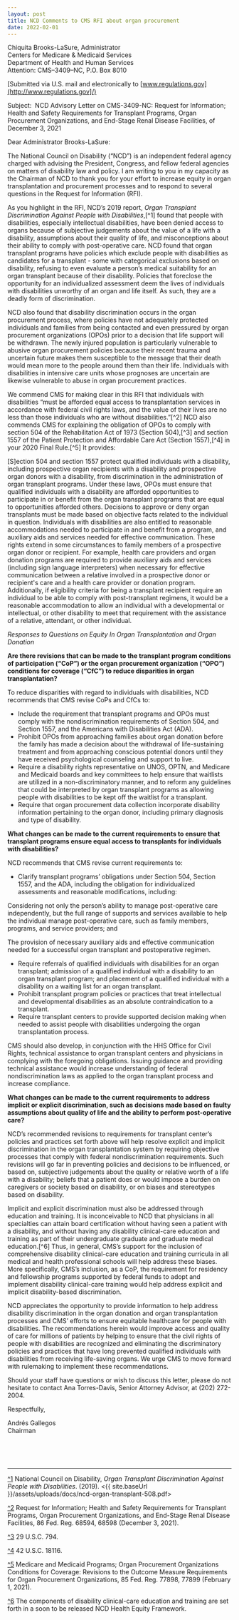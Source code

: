 ```yaml
---
layout: post
title: NCD Comments to CMS RFI about organ procurement
date: 2022-02-01
---
```

Chiquita Brooks-LaSure, Administrator\
Centers for Medicare & Medicaid Services\
Department of Health and Human Services\
Attention: CMS–3409–NC, P.O. Box 8010

[Submitted via U.S. mail and electronically to [www.regulations.gov](http://www.regulations.gov]/)

Subject:  NCD Advisory Letter on CMS-3409-NC: Request for Information; Health and Safety Requirements for Transplant Programs, Organ Procurement Organizations, and End-Stage Renal Disease Facilities, of December 3, 2021

Dear Administrator Brooks-LaSure:

The National Council on Disability (“NCD”) is an independent federal agency charged with advising the President, Congress, and fellow federal agencies on matters of disability law and policy. I am writing to you in my capacity as the Chairman of NCD to thank you for your effort to increase equity in organ transplantation and procurement processes and to respond to several questions in the Request for Information (RFI).

As you highlight in the RFI, NCD’s 2019 report, *Organ Transplant Discrimination Against People with Disabilities*,[^1] found that people with disabilities, especially intellectual disabilities, have been denied access to organs because of subjective judgements about the value of a life with a disability, assumptions about their quality of life, and misconceptions about their ability to comply with post-operative care. NCD found that organ transplant programs have policies which exclude people with disabilities as candidates for a transplant - some with categorical exclusions based on disability, refusing to even evaluate a person’s medical suitability for an organ transplant because of their disability. Policies that foreclose the opportunity for an individualized assessment deem the lives of individuals with disabilities unworthy of an organ and life itself. As such, they are a deadly form of discrimination.

NCD also found that disability discrimination occurs in the organ procurement process, where policies have not adequately protected individuals and families from being contacted and even pressured by organ procurement organizations (OPOs) prior to a decision that life support will be withdrawn. The newly injured population is particularly vulnerable to abusive organ procurement policies because their recent trauma and uncertain future makes them susceptible to the message that their death would mean more to the people around them than their life. Individuals with disabilities in intensive care units whose prognoses are uncertain are likewise vulnerable to abuse in organ procurement practices.

We commend CMS for making clear in this RFI that individuals with disabilities “must be afforded equal access to transplantation services in accordance with federal civil rights laws, and the value of their lives are no less than those individuals who are without disabilities.”[^2] NCD also commends CMS for explaining the obligation of OPOs to comply with section 504 of the Rehabilitation Act of 1973 (Section 504),[^3] and section 1557 of the Patient Protection and Affordable Care Act (Section 1557),[^4] in your 2020 Final Rule.[^5] It provides:

\[S]ection 504 and section 1557 protect qualified individuals with a disability, including prospective organ recipients with a disability and prospective organ donors with a disability, from discrimination in the administration of organ transplant programs. Under these laws, OPOs must ensure that qualified individuals with a disability are afforded opportunities to participate in or benefit from the organ transplant programs that are equal to opportunities afforded others. Decisions to approve or deny organ transplants must be made based on objective facts related to the individual in question. Individuals with disabilities are also entitled to reasonable accommodations needed to participate in and benefit from a program, and auxiliary aids and services needed for effective communication. These rights extend in some circumstances to family members of a prospective organ donor or recipient. For example, health care providers and organ donation programs are required to provide auxiliary aids and services (including sign language interpreters) when necessary for effective communication between a relative involved in a prospective donor or recipient's care and a health care provider or donation program. Additionally, if eligibility criteria for being a transplant recipient require an individual to be able to comply with post-transplant regimens, it would be a reasonable accommodation to allow an individual with a developmental or intellectual, or other disability to meet that requirement with the assistance of a relative, attendant, or other individual.

*Responses to Questions on Equity In Organ Transplantation and Organ Donation*

**Are there revisions that can be made to the transplant program conditions of participation (“CoP”) or the organ procurement organization (“OPO”) conditions for coverage (“CfC”) to reduce disparities in organ transplantation?**

To reduce disparities with regard to individuals with disabilities, NCD recommends that CMS revise CoPs and CfCs to:

* Include the requirement that transplant programs and OPOs must comply with the nondiscrimination requirements of Section 504, and Section 1557, and the Americans with Disabilities Act (ADA).
* Prohibit OPOs from approaching families about organ donation before the family has made a decision about the withdrawal of life-sustaining treatment and from approaching conscious potential donors until they have received psychological counseling and support to live.
* Require a disability rights representative on UNOS, OPTN, and Medicare and Medicaid boards and key committees to help ensure that waitlists are utilized in a non-discriminatory manner, and to reform any guidelines that could be interpreted by organ transplant programs as allowing people with disabilities to be kept off the waitlist for a transplant.
* Require that organ procurement data collection incorporate disability information pertaining to the organ donor, including primary diagnosis and type of disability.

**What changes can be made to the current requirements to ensure that transplant programs ensure equal access to transplants for individuals with disabilities?**

NCD recommends that CMS revise current requirements to:

* Clarify transplant programs’ obligations under Section 504, Section 1557, and the ADA, including the obligation for individualized assessments and reasonable modifications, including:         

Considering not only the person’s ability to manage post-operative care independently, but the full range of supports and services available to help the individual manage post-operative care, such as family members, programs, and service providers; and

The provision of necessary auxiliary aids and effective communication needed for a successful organ transplant and postoperative regimen.

* Require referrals of qualified individuals with disabilities for an organ transplant; admission of a qualified individual with a disability to an organ transplant program; and placement of a qualified individual with a disability on a waiting list for an organ transplant.
* Prohibit transplant program policies or practices that treat intellectual and developmental disabilities as an absolute contraindication to a transplant.
* Require transplant centers to provide supported decision making when needed to assist people with disabilities undergoing the organ transplantation process.

CMS should also develop, in conjunction with the HHS Office for Civil Rights, technical assistance to organ transplant centers and physicians in complying with the foregoing obligations. Issuing guidance and providing technical assistance would increase understanding of federal nondiscrimination laws as applied to the organ transplant process and increase compliance.

**What changes can be made to the current requirements to address implicit or explicit discrimination, such as decisions made based on faulty assumptions about quality of life and the ability to perform post-operative care?**

NCD’s recommended revisions to requirements for transplant center’s policies and practices set forth above will help resolve explicit and implicit discrimination in the organ transplantation system by requiring objective processes that comply with federal nondiscrimination requirements. Such revisions will go far in preventing policies and decisions to be influenced, or based on, subjective judgements about the quality or relative worth of a life with a disability; beliefs that a patient does or would impose a burden on caregivers or society based on disability, or on biases and stereotypes based on disability.

Implicit and explicit discrimination must also be addressed through education and training. It is inconceivable to NCD that physicians in all specialties can attain board certification without having seen a patient with a disability, and without having any disability clinical-care education and training as part of their undergraduate graduate and graduate medical education.[^6] Thus, in general, CMS’s support for the inclusion of comprehensive disability clinical-care education and training curricula in all medical and health professional schools will help address these biases. More specifically, CMS’s inclusion, as a CoP, the requirement for residency and fellowship programs supported by federal funds to adopt and implement disability clinical-care training would help address explicit and implicit disability-based discrimination.

NCD appreciates the opportunity to provide information to help address disability discrimination in the organ donation and organ transplantation processes and CMS’ efforts to ensure equitable healthcare for people with disabilities. The recommendations herein would improve access and quality of care for millions of patients by helping to ensure that the civil rights of people with disabilities are recognized and eliminating the discriminatory policies and practices that have long prevented qualified individuals with disabilities from receiving life-saving organs. We urge CMS to move forward with rulemaking to implement these recommendations.

Should your staff have questions or wish to discuss this letter, please do not hesitate to contact Ana Torres-Davis, Senior Attorney Advisor, at (202) 272-2004.

Respectfully, 

Andrés Gallegos\
Chairman

 

 



- - -

[^1](https://ncd.gov/publications/2022/ncd-comments-cms-rfi-about-organ-procurement#_ftnref1) National Council on Disability, *Organ Transplant Discrimination Against People with Disabilities*. (2019). <{{ site.baseUrl }}/assets/uploads/docs/ncd-organ-transplant-508.pdf>

[^2](https://ncd.gov/publications/2022/ncd-comments-cms-rfi-about-organ-procurement#_ftnref2) Request for Information; Health and Safety Requirements for Transplant Programs, Organ Procurement Organizations, and End-Stage Renal Disease Facilities, 86 Fed. Reg. 68594, 68598 (December 3, 2021).

[^3](https://ncd.gov/publications/2022/ncd-comments-cms-rfi-about-organ-procurement#_ftnref3) 29 U.S.C. 794.

[^4](https://ncd.gov/publications/2022/ncd-comments-cms-rfi-about-organ-procurement#_ftnref4) 42 U.S.C. 18116. 

[^5](https://ncd.gov/publications/2022/ncd-comments-cms-rfi-about-organ-procurement#_ftnref5) Medicare and Medicaid Programs; Organ Procurement Organizations Conditions for Coverage: Revisions to the Outcome Measure Requirements for Organ Procurement Organizations, 85 Fed. Reg. 77898, 77899 (February 1, 2021).

[^6](https://ncd.gov/publications/2022/ncd-comments-cms-rfi-about-organ-procurement#_ftnref6) The components of disability clinical-care education and training are set forth in a soon to be released NCD Health Equity Framework.
